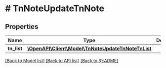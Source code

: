 # # TnNoteUpdateTnNote

## Properties

Name | Type | Description | Notes
------------ | ------------- | ------------- | -------------
**tn_list** | [**\OpenAPI\Client\Model\TnNoteUpdateTnNoteTnList**](TnNoteUpdateTnNoteTnList.md) |  | [optional]

[[Back to Model list]](../../README.md#models) [[Back to API list]](../../README.md#endpoints) [[Back to README]](../../README.md)
